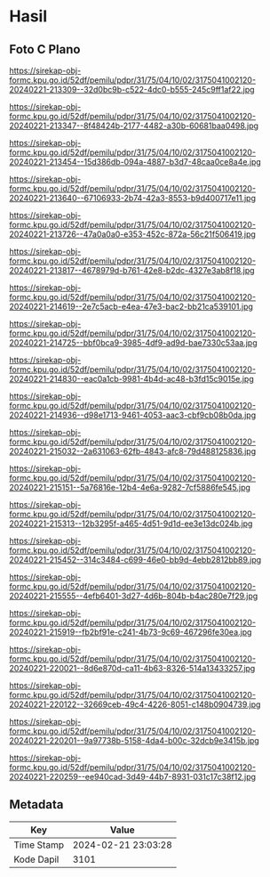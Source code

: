 # Hasil

## Foto C Plano

https://sirekap-obj-formc.kpu.go.id/52df/pemilu/pdpr/31/75/04/10/02/3175041002120-20240221-213309--32d0bc9b-c522-4dc0-b555-245c9ff1af22.jpg

https://sirekap-obj-formc.kpu.go.id/52df/pemilu/pdpr/31/75/04/10/02/3175041002120-20240221-213347--8f48424b-2177-4482-a30b-60681baa0498.jpg

https://sirekap-obj-formc.kpu.go.id/52df/pemilu/pdpr/31/75/04/10/02/3175041002120-20240221-213454--15d386db-094a-4887-b3d7-48caa0ce8a4e.jpg

https://sirekap-obj-formc.kpu.go.id/52df/pemilu/pdpr/31/75/04/10/02/3175041002120-20240221-213640--67106933-2b74-42a3-8553-b9d400717e11.jpg

https://sirekap-obj-formc.kpu.go.id/52df/pemilu/pdpr/31/75/04/10/02/3175041002120-20240221-213726--47a0a0a0-e353-452c-872a-56c21f506419.jpg

https://sirekap-obj-formc.kpu.go.id/52df/pemilu/pdpr/31/75/04/10/02/3175041002120-20240221-213817--4678979d-b761-42e8-b2dc-4327e3ab8f18.jpg

https://sirekap-obj-formc.kpu.go.id/52df/pemilu/pdpr/31/75/04/10/02/3175041002120-20240221-214619--2e7c5acb-e4ea-47e3-bac2-bb21ca539101.jpg

https://sirekap-obj-formc.kpu.go.id/52df/pemilu/pdpr/31/75/04/10/02/3175041002120-20240221-214725--bbf0bca9-3985-4df9-ad9d-bae7330c53aa.jpg

https://sirekap-obj-formc.kpu.go.id/52df/pemilu/pdpr/31/75/04/10/02/3175041002120-20240221-214830--eac0a1cb-9981-4b4d-ac48-b3fd15c9015e.jpg

https://sirekap-obj-formc.kpu.go.id/52df/pemilu/pdpr/31/75/04/10/02/3175041002120-20240221-214936--d98e1713-9461-4053-aac3-cbf9cb08b0da.jpg

https://sirekap-obj-formc.kpu.go.id/52df/pemilu/pdpr/31/75/04/10/02/3175041002120-20240221-215032--2a631063-62fb-4843-afc8-79d488125836.jpg

https://sirekap-obj-formc.kpu.go.id/52df/pemilu/pdpr/31/75/04/10/02/3175041002120-20240221-215151--5a76816e-12b4-4e6a-9282-7cf5886fe545.jpg

https://sirekap-obj-formc.kpu.go.id/52df/pemilu/pdpr/31/75/04/10/02/3175041002120-20240221-215313--12b3295f-a465-4d51-9d1d-ee3e13dc024b.jpg

https://sirekap-obj-formc.kpu.go.id/52df/pemilu/pdpr/31/75/04/10/02/3175041002120-20240221-215452--314c3484-c699-46e0-bb9d-4ebb2812bb89.jpg

https://sirekap-obj-formc.kpu.go.id/52df/pemilu/pdpr/31/75/04/10/02/3175041002120-20240221-215555--4efb6401-3d27-4d6b-804b-b4ac280e7f29.jpg

https://sirekap-obj-formc.kpu.go.id/52df/pemilu/pdpr/31/75/04/10/02/3175041002120-20240221-215919--fb2bf91e-c241-4b73-9c69-467296fe30ea.jpg

https://sirekap-obj-formc.kpu.go.id/52df/pemilu/pdpr/31/75/04/10/02/3175041002120-20240221-220021--8d6e870d-ca11-4b63-8326-514a13433257.jpg

https://sirekap-obj-formc.kpu.go.id/52df/pemilu/pdpr/31/75/04/10/02/3175041002120-20240221-220122--32669ceb-49c4-4226-8051-c148b0904739.jpg

https://sirekap-obj-formc.kpu.go.id/52df/pemilu/pdpr/31/75/04/10/02/3175041002120-20240221-220201--9a97738b-5158-4da4-b00c-32dcb9e3415b.jpg

https://sirekap-obj-formc.kpu.go.id/52df/pemilu/pdpr/31/75/04/10/02/3175041002120-20240221-220259--ee940cad-3d49-44b7-8931-031c17c38f12.jpg


## Metadata

| Key        | Value               |
| ---------- | ------------------- |
| Time Stamp | 2024-02-21 23:03:28 |
| Kode Dapil | 3101                |



